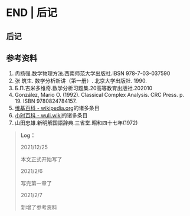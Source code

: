 # END | 后记

## 后记

## 参考资料

1. 冉扬强.数学物理方法.西南师范大学出版社.IBSN 978-7-03-037590
2. 张 筑生. 数学分析新讲（第一册）. 北京大学出版社. 1990.
3. Б.П.吉米多维奇.数学分析习题集.20高等教育出版社.202010
4. González, Mario O. (1992). Classical Complex Analysis. CRC Press. p. 19. ISBN 9780824784157.
5. [维基百科 - wikipedia.org](https://zh.wikipedia.org)的诸多条目
6. [小时百科 - wuli.wiki](http://wuli.wiki)的诸多条目
7. 山田忠雄.新明解国語辞典.三省堂.昭和四十七年(1972)

> **Log：**
>
> 2021/12/25
>
> 本文正式开始写了
>
> 2021/2/6
>
> 写完第一章了
>
> 2021/2/7
>
> 新增了参考资料
